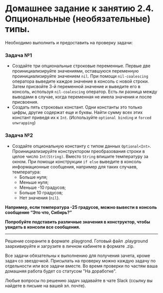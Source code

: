 # Домашнее задание к занятию 2.4. Опциональные (необязательные) типы.

Необходимо выполнить и предоставить на проверку задачи:

### Задача №1
* Создайте три опциональные строковые переменные. Первые две проинициализируйте значениями, оставшуюся переменную проинициализируйте значением `nil`.
При помощи `nil-coalescing` оператора выведите каждое значение в консоль с новой строки.
Затем присвойте 3-й переменной значение и выведите его в консоль, используя `nil-coalescing` оператор. Есть ли разница между выводами в случае, когда переменная не имела значения и после присвоения.
* Создать пять строковых констант. Одни константы это только цифры, другие содержат еще и буквы. Найти сумму всех этих констант приведя их к `Int`.
(Используйте `optional binding` и `forced unwrapping`)

### Задача №2
* Создайте опциональную константу с типом данных `Optional<Int>`. Проинициализируйте конструктором преобразования строки в целое число `Int(String)`. Вместо `String` впишите температуру за окном. При помощи конструкции `if else` выведите в консоль информационные сообщения, например для таких случаев, температура:
  * Больше нуля;
  * Меньше нуля;
  * Меньше -10 градусов;
  * Больше 10 градусов;
  * Нет значения (`nil`).

**Например, если температура -25 градусов, можно вывести в консоль сообщение “Это что, Сибирь?”**

**Попробуйте подставить различные значения в конструктор, чтобы увидеть в консоли все сообщения.**

---

Решение сохраните в формате .playgrond. Готовый файл .playground заархивируйте и загрузите в личном кабинете в формате .zip. 

Все задачи обязательны к выполнению для получения зачета, кроме задач со звездочкой. Присылать на проверку можно каждую задачу по отдельности или все задачи вместе. Во время проверки по частям ваша домашняя работа будет со статусом "На доработке".

Любые вопросы по решению задач задавайте в чате Slack (ссылку вы найдете в письме на вашей эл. почте).
